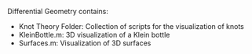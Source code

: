 Differential Geometry contains:
- Knot Theory Folder: Collection of scripts for the visualization of knots 
- KleinBottle.m: 3D visualization of a Klein bottle
- Surfaces.m: Visualization of 3D surfaces
